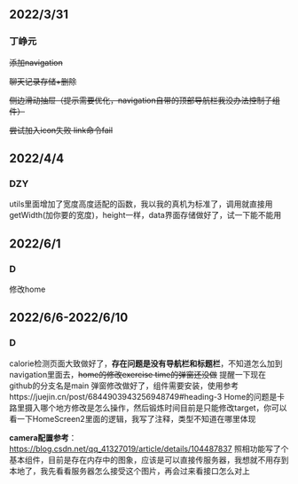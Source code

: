 ## 2022/3/31
### 丁峥元
~~添加navigation~~

~~聊天记录存储+删除~~

~~侧边滑动抽屉（提示需要优化，navigation自带的顶部导航栏我没办法控制子组件）~~

~~尝试加入icon失败 link命令fail~~

## 2022/4/4
### DZY
utils里面增加了宽度高度适配的函数，我以我的真机为标准了，调用就直接用getWidth(加你要的宽度)，height一样，data界面存储做好了，试一下能不能用


## 2022/6/1
### D
修改home

## 2022/6/6-2022/6/10
### D
calorie检测页面大致做好了，**存在问题是没有导航栏和标题栏**，不知道怎么加到navigation里面去，~~home的修改exercise time的弹窗还没做~~
提醒一下现在github的分支名是main
弹窗修改做好了，组件需要安装，使用参考https://juejin.cn/post/6844903943256948749#heading-3
Home的问题是卡路里摄入哪个地方修改是怎么操作，然后锻炼时间目前是只能修改target，你可以看一下HomeScreen2里面的逻辑，我写了注释，类型不知道在哪里体现


**camera配置参考**：https://blog.csdn.net/qq_41327019/article/details/104487837
照相功能写了个基本组件，目前是存在内存中的图象，应该是可以直接传服务器，我想就不用存到本地了，我先看看服务器怎么接受这个图片，再会过来看接口怎么对上 